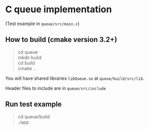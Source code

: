 # C queue implementation

(Test example in `queue/src/main.c`)

## How to build (cmake version 3.2+)

> cd queue  
> mkdir build  
> cd build  
> cmake ..

You will have shared libraries `libQueue.so` at `queue/build/src/lib`.

Header files to include are in `queue/src/include`

## Run test example

> cd queue/build  
> ./app